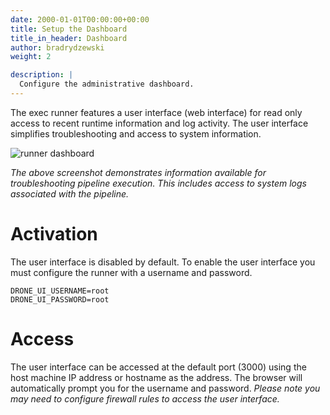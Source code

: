 ```yaml
---
date: 2000-01-01T00:00:00+00:00
title: Setup the Dashboard
title_in_header: Dashboard
author: bradrydzewski
weight: 2

description: |
  Configure the administrative dashboard.
---
```


The exec runner features a user interface (web interface) for read only access to recent runtime information and log activity. The user interface simplifies troubleshooting and access to system information.

![runner dashboard](../../screenshots/runner_dashboard.png)

_The above screenshot demonstrates information available for troubleshooting pipeline execution. This includes access to system logs associated with the pipeline._

# Activation

The user interface is disabled by default. To enable the user interface you must configure the runner with a username and password.

```
DRONE_UI_USERNAME=root
DRONE_UI_PASSWORD=root
```

# Access

The user interface can be accessed at the default port (3000) using the host machine IP address or hostname as the address. The browser will automatically prompt you for the username and password. _Please note you may need to configure firewall rules to access the user interface._

